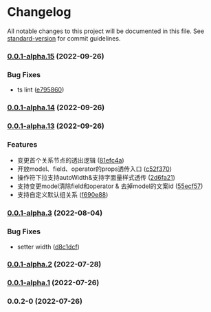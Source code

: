# Changelog

All notable changes to this project will be documented in this file. See [standard-version](https://github.com/conventional-changelog/standard-version) for commit guidelines.

### [0.0.1-alpha.15](https://gitlab.alibaba-inc.com/mmfs/thx-portal-rule/compare/v0.0.1-alpha.14...v0.0.1-alpha.15) (2022-09-26)


### Bug Fixes

* ts lint ([e795860](https://gitlab.alibaba-inc.com/mmfs/thx-portal-rule/commit/e795860b202b111e4b7426f058e28e84ed239dfa))

### [0.0.1-alpha.14](https://gitlab.alibaba-inc.com/mmfs/thx-portal-rule/compare/v0.0.1-alpha.13...v0.0.1-alpha.14) (2022-09-26)

### [0.0.1-alpha.13](https://gitlab.alibaba-inc.com/mmfs/thx-portal-rule/compare/v0.0.1-alpha.5...v0.0.1-alpha.13) (2022-09-26)


### Features

* 变更首个关系节点的透出逻辑 ([81efc4a](https://gitlab.alibaba-inc.com/mmfs/thx-portal-rule/commit/81efc4a5942f8b1687103cdbafa14cb7419aaabb))
* 开放model、field、operator的props透传入口 ([c52f370](https://gitlab.alibaba-inc.com/mmfs/thx-portal-rule/commit/c52f370d9e34c5e9e368afe5f908563129573381))
* 操作符下拉支持autoWidth&支持字面量样式透传 ([2d6fa21](https://gitlab.alibaba-inc.com/mmfs/thx-portal-rule/commit/2d6fa2157d96c48f76d2887469dc8566874eb2c2))
* 支持变更model清除field和operator & 去掉model的文案id ([55ecf57](https://gitlab.alibaba-inc.com/mmfs/thx-portal-rule/commit/55ecf5704489b0a1743906ee2f82a4792be2b090))
* 支持自定义默认组关系 ([f690e88](https://gitlab.alibaba-inc.com/mmfs/thx-portal-rule/commit/f690e887514ed255d20f56fe637e10fb48308f2d))

### [0.0.1-alpha.3](https://github.com/thx/thx-portal-rule/compare/v0.0.1-alpha.2...v0.0.1-alpha.3) (2022-08-04)


### Bug Fixes

* setter width ([d8c1dcf](https://github.com/thx/thx-portal-rule/commit/d8c1dcf148f12dc00a460de9134c70b8c6b4e307))

### [0.0.1-alpha.2](https://github.com/thx/thx-portal-rule/compare/v0.0.1-alpha.1...v0.0.1-alpha.2) (2022-07-28)

### [0.0.1-alpha.1](https://github.com/thx/thx-portal-rule/compare/v0.0.2-0...v0.0.1-alpha.1) (2022-07-26)

### 0.0.2-0 (2022-07-26)
